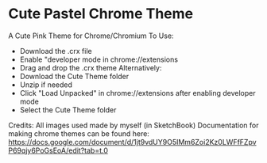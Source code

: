 # Cute Pastel Chrome Theme
A Cute Pink Theme for Chrome/Chromium
To Use:
  - Download the .crx file
  - Enable "developer mode in chrome://extensions
  - Drag and drop the .crx theme
Alternatively:
  - Download the Cute Theme folder
  - Unzip if needed
  - Click "Load Unpacked" in chrome://extensions after enabling developer mode
  - Select the Cute Theme folder

Credits:
  All images used made by myself (in SketchBook)
  Documentation for making chrome themes can be found here: https://docs.google.com/document/d/1jt9vdUY9O5IMm6Zoi2Kz0LWFfFZpvP69qjy6PoGsEoA/edit?tab=t.0
